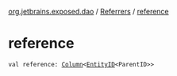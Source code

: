 [org.jetbrains.exposed.dao](../index.md) / [Referrers](index.md) / [reference](.)

# reference

`val reference: `[`Column`](../../org.jetbrains.exposed.sql/-column/index.md)`<`[`EntityID`](../-entity-i-d/index.md)`<ParentID>>`